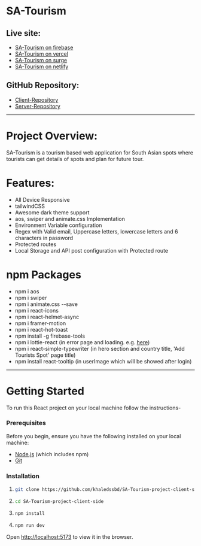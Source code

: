 # SA-Tourism

## Live site:

- [SA-Tourism on firebase](https://sa-tourism-khaled.web.app)
- [SA-Tourism on vercel](https://ph-a10-client-by-khaled.vercel.app)
- [SA-Tourism on surge](https://ph-a10-client-by-khaled.surge.sh)
- [SA-Tourism on netlify](https://ph-a10-client-by-khaled.netlify.app)

## GitHub Repository:

- [Client-Repository](https://github.com/khaledssbd/SA-Tourism-project-client-side)
- [Server-Repository](https://github.com/khaledssbd/SA-Tourism-project-server-side)

---

# Project Overview:

SA-Tourism is a tourism based web application for South Asian spots where
tourists can get details of spots and plan for future tour.

# Features:

- All Device Responsive
- tailwindCSS
- Awesome dark theme support
- aos, swiper and animate.css Implementation
- Environment Variable configuration
- Regex with Valid email, Uppercase letters, lowercase letters and 6 characters
  in password
- Protected routes
- Local Storage and API post configuration with Protected route

# npm Packages

- npm i aos
- npm i swiper
- npm i animate.css --save
- npm i react-icons
- npm i react-helmet-async
- npm i framer-motion
- npm i react-hot-toast
- npm install -g firebase-tools
- npm i lottie-react (in error page and loading. e.g.
  [here](https://sa-tourism-khaled.web.app/gdfdfgfdvgdfg))
- npm i react-simple-typewriter (in hero section and country title, 'Add
  Tourists Spot' page title)
- npm install react-tooltip (in userImage which will be showed after login)

---

# Getting Started

To run this React project on your local machine follow the instructions-

### Prerequisites

Before you begin, ensure you have the following installed on your local machine:

- [Node.js](https://nodejs.org/en/download/) (which includes npm)
- [Git](https://git-scm.com/)

### Installation

1. ```bash
   git clone https://github.com/khaledssbd/SA-Tourism-project-client-side
   ```

2. ```bash
   cd SA-Tourism-project-client-side
   ```

3. ```bash
   npm install
   ```

4. ```bash
   npm run dev
   ```

Open [http://localhost:5173](http://localhost:5173) to view it in the browser.
